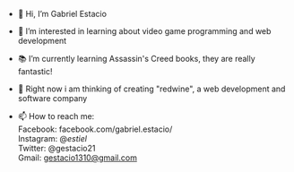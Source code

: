 - 👋 Hi, I’m Gabriel Estacio
- 👀 I’m interested in learning about video game programming and web development
- :books: I’m currently learning Assassin's Creed books, they are really fantastic!
- :wine_glass: Right now i am thinking of creating "redwine", a web development and software company

- 📫 How to reach me:<br>
    Facebook: facebook.com/gabriel.estacio/ <br>
    Instagram: @_estiel_ <br>
    Twitter: @gestacio21 <br>
    Gmail: gestacio1310@gmail.com <br>

<!---
gestacio/gestacio is a ✨ special ✨ repository because its `README.md` (this file) appears on your GitHub profile.
You can click the Preview link to take a look at your changes.
--->
